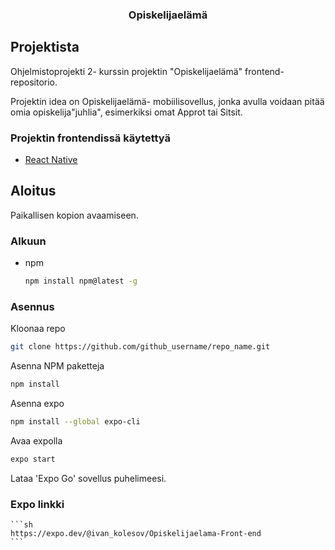 <h3 align="center">Opiskelijaelämä</h3>


## Projektista

Ohjelmistoprojekti 2- kurssin projektin "Opiskelijaelämä" frontend-repositorio.

Projektin idea on Opiskelijaelämä- mobiilisovellus, jonka avulla voidaan pitää omia opiskelija"juhlia", esimerkiksi omat Approt tai Sitsit.


### Projektin frontendissä käytettyä

* [React Native](https://reactnative.dev/)


## Aloitus

Paikallisen kopion avaamiseen.


### Alkuun

* npm
  ```sh
  npm install npm@latest -g
  ```

### Asennus

Kloonaa repo
   ```sh
   git clone https://github.com/github_username/repo_name.git
   ```
Asenna NPM paketteja
   ```sh
   npm install
   ```
Asenna expo
   ```sh
   npm install --global expo-cli
   ```   
Avaa expolla
   ```sh
   expo start
   ```
   
Lataa 'Expo Go' sovellus puhelimeesi.

### Expo linkki
    ```sh
    https://expo.dev/@ivan_kolesov/Opiskelijaelama-Front-end
    ```

